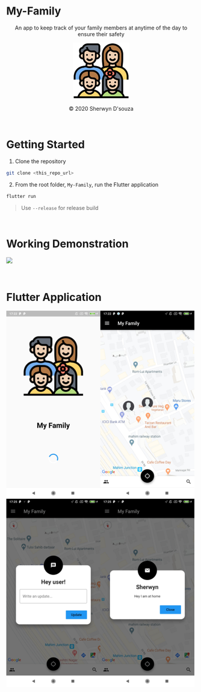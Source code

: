 # My-Family

<div style="text-align:center;">
  
An app to keep track of your family members at anytime of the day to ensure their safety

<img src="images/family.png" width="150px" height="150px"/><br>

© 2020 Sherwyn D'souza
</div>

<br>

# Getting Started

1. Clone the repository

```bash
git clone <this_repo_url>
```
2. From the root folder, `My-Family`, run the Flutter application

```bash
flutter run
```

> Use `--release` for release build

<br>

# Working Demonstration

![](images/working.gif)

<br>

# Flutter Application

<img align="left" src="images/splash_screen.jpg" width="250"/>

<img align="left" src="images/tracking.jpg" width="250"/>

<img align="left" src="images/my_update.jpg" width="250"/>

<img align="left" src="images/update_other.jpg" width="250"/>



